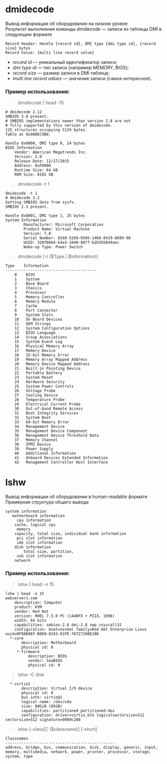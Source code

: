 # dmidecode
Вывод информации об оборудовании на низком уровне  
Результат выполнения команды dmidecode — записи из таблицы DMI в следующем формате
```
Record Header: Handle {record id}, DMI type {dmi type id}, {record size} bytes  
Record Value: {multi line record value}
```
* *record id* — уникальный идентификатор записи;
* *dmi type id* — тип записи (например MEMORY, BIOS);
* *record size* — размер записи в DMI таблице;
* *multi line record values* — значение записи (самое интересное).
### Пример использования:  

> dmidecode | head -15
```
# dmidecode 2.12
SMBIOS 3.0 present.
# SMBIOS implementations newer than version 2.8 are not
# fully supported by this version of dmidecode.
125 structures occupying 5129 bytes.
Table at 0x000EC9B0.

Handle 0x0000, DMI type 0, 24 bytes
BIOS Information
	Vendor: American Megatrends Inc.
	Version: 2.0
	Release Date: 12/17/2015
	Address: 0xF0000
	Runtime Size: 64 kB
	ROM Size: 8192 kB
```   
> dmidecode -t 1  
```
dmidecode -t 1
# dmidecode 3.2
Getting SMBIOS data from sysfs.
SMBIOS 2.3 present.

Handle 0x0001, DMI type 1, 25 bytes
System Information
        Manufacturer: Microsoft Corporation
        Product Name: Virtual Machine
        Version: 7.0
        Serial Number: 8160-5269-8566-1468-8419-0699-98
        UUID: 320f8664-b4a3-3448-887f-b2b565849aec
        Wake-up Type: Power Switch

```
> dmidecode [-t ($Type | $Information)]
```
Type    Information
----------------------------------------
    0    BIOS
    1    System
    2    Base Board
    3    Chassis
    4    Processor
    5    Memory Controller
    6    Memory Module
    7    Cache
    8    Port Connector
    9    System Slots
    10   On Board Devices
    11   OEM Strings
    12   System Configuration Options
    13   BIOS Language
    14   Group Associations
    15   System Event Log
    16   Physical Memory Array
    17   Memory Device
    18   32-bit Memory Error
    19   Memory Array Mapped Address
    20   Memory Device Mapped Address
    21   Built-in Pointing Device
    22   Portable Battery
    23   System Reset
    24   Hardware Security
    25   System Power Controls
    26   Voltage Probe
    27   Cooling Device
    28   Temperature Probe
    29   Electrical Current Probe
    30   Out-of-band Remote Access
    31   Boot Integrity Services
    32   System Boot
    33   64-bit Memory Error
    34   Management Device
    35   Management Device Component
    36   Management Device Threshold Data
    37   Memory Channel
    38   IPMI Device
    39   Power Supply
    40   Additional Information
    41   Onboard Devices Extended Information
    42   Management Controller Host Interface
```
# lshw
Вывод информации об оборудовании в human-readable формате  
Примерная структура общего вывода  
```
system information
   motherboard information
     cpu information
	cache, logical cpu
     memory
	capacity, total size, individual bank information
     pci slot information
     ide slot information
	disk information
		total size, partition,
     usb slot information
    network
```
### Пример использования:  
> lshw | head -n 15
```
lshw | head -n 15
webserver1.com
    description: Computer
    product: KVM
    vendor: Red Hat
    version: RHEL 7.5.0 PC (i440FX + PIIX, 1996)
    width: 64 bits
    capabilities: smbios-2.8 dmi-2.8 smp vsyscall32
    configuration: boot=normal family=Red Hat Enterprise Linux uuid=0F88B4EF-B0D8-8343-81FE-7A72726BE280
  *-core
       description: Motherboard
       physical id: 0
     *-firmware
          description: BIOS
          vendor: SeaBIOS
          physical id: 0
```
> lshw -C disk
```
  *-virtio1
       description: Virtual I/O device
       physical id: 0
       bus info: virtio@1
       logical name: /dev/vda
       size: 80GiB (85GB)
       capabilities: partitioned partitioned:dos
       configuration: driver=virtio_blk logicalsectorsize=512 sectorsize=512 signature=0009c288
```
> lshw [-class|C ($classname)] [-short] 
```
Classnames
------------------------------------------------
address, bridge, bus, communication, disk, display, generic, input, memory, multimedia, network, power, printer, processor, storage, system, tape
```